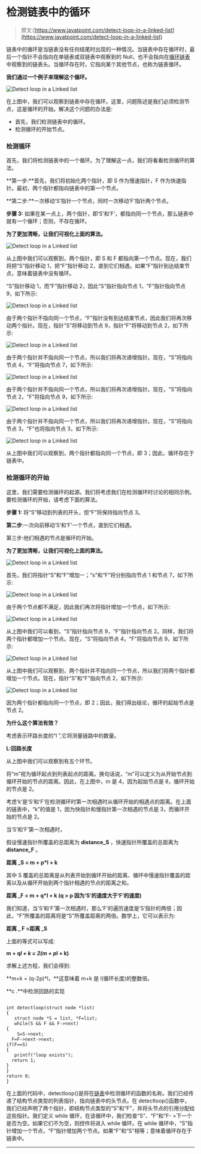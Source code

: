 # 检测链表中的循环

> 原文:[https://www.javatpoint.com/detect-loop-in-a-linked-list](https://www.javatpoint.com/detect-loop-in-a-linked-list)

链表中的循环是当链表没有任何结尾时出现的一种情况。当链表中存在循环时，最后一个指针不会指向在单链表或双链表中观察到的 Null，也不会指向在[循环链表](https://www.javatpoint.com/circular-singly-linked-list)中观察到的链表头。当循环存在时，它指向某个其他节点，也称为链表循环。

**我们通过一个例子来理解这个循环。**

![Detect loop in a Linked list](../Images/6eb09de27c2febe1c21d8b72502c9763.png)

在上图中，我们可以观察到链表中存在循环。这里，问题陈述是我们必须检测节点，这是循环的开始。解决这个问题的办法是:

*   首先，我们检测链表中的循环。
*   检测循环的开始节点。

### 检测循环

首先，我们将检测链表中的一个循环。为了理解这一点，我们将看看检测循环的算法。

**第一步:**首先，我们将初始化两个指针，即 S 作为慢速指针，F 作为快速指针。最初，两个指针都指向链表中的第一个节点。

**第二步:**一次移动‘S’指针一个节点，同时一次移动‘F’指针两个节点。

**步骤 3:** 如果在某一点上，两个指针，即‘S’和‘F’，都指向同一个节点，那么链表中就有一个循环；否则，不存在循环。

**为了更加清晰，让我们可视化上面的算法。**

![Detect loop in a Linked list](../Images/199a70347faaeb6020170f1d354b3fc2.png)

从上图中我们可以观察到，两个指针，即 S 和 F 都指向第一个节点。现在，我们将把“S”指针移动 1，把“F”指针移动 2，直到它们相遇。如果“F”指针到达结束节点，意味着链表中没有循环。

“S”指针移动 1，而“F”指针移动 2，因此“S”指针指向节点 1，“F”指针指向节点 9，如下所示:

![Detect loop in a Linked list](../Images/b983c70257ed1479b909e3473b3db62e.png)

由于两个指针不指向同一个节点，“F”指针没有到达结束节点，因此我们将再次移动两个指针。现在，指针“S”将移动到节点 9，指针“F”将移动到节点 2，如下所示:

![Detect loop in a Linked list](../Images/7a171080da4b542edcc0c8fd7932729d.png)

由于两个指针并不指向同一个节点，所以我们将再次递增指针。现在，“S”将指向节点 4，“F”将指向节点 7，如下所示:

![Detect loop in a Linked list](../Images/79136c1b546a8f6fdaf968af3f51928a.png)

由于两个指针并不指向同一个节点，所以我们将再次递增指针。现在，“S”将指向节点 2，“F”将指向节点 9，如下所示:

![Detect loop in a Linked list](../Images/2c67c88ce22ec4a9f9a79740d5f4dfdc.png)

由于两个指针并不指向同一个节点，所以我们将再次递增指针。现在，“S”将指向节点 3，“F”也将指向节点 3，如下所示:

![Detect loop in a Linked list](../Images/4ff39353f4fa2594db73d072f32b44e2.png)

从上图中我们可以观察到，两个指针都指向同一个节点，即 3；因此，循环存在于链表中。

### 检测循环的开始

这里，我们需要检测循环的起源。我们将考虑我们在检测循环时讨论的相同示例。要检测循环的开始，请考虑下面的算法。

**步骤 1:** 将“S”移动到列表的开头，但“F”将保持指向节点 3。

**第二步**:一次向前移动‘S’和‘F’一个节点，直到它们相遇。

第三步:他们相遇的节点是循环的开始。

**为了更加清晰，让我们可视化上面的算法。**

![Detect loop in a Linked list](../Images/bc7e26f14a11e73b3ce78a4690dcb11d.png)

首先，我们将指针“S”和“F”增加一；“s”和“F”将分别指向节点 1 和节点 7，如下所示:

![Detect loop in a Linked list](../Images/ac1ebe8f42d7af46a2daaaff7a1baafb.png)

由于两个节点都不满足，因此我们再次将指针增加一个节点，如下所示:

![Detect loop in a Linked list](../Images/ced4b75d2cc993fab4279511db242669.png)

从上图中我们可以看到，“S”指针指向节点 9，“F”指针指向节点 2。同样，我们将两个指针都增加一个节点。现在，“S”将指向节点 4，“F”将指向节点 9，如下所示:

![Detect loop in a Linked list](../Images/f5deea95d6ff54d34ec71715f7c5d651.png)

从上图中我们可以观察到，两个指针并不指向同一个节点，所以我们将两个指针都增加一个节点。现在，指针“S”和“F”指向节点 2，如下所示:

![Detect loop in a Linked list](../Images/cee8af2ff5b4b1b1578566123221934d.png)

因为两个指针都指向同一个节点，即 2；因此，我们得出结论，循环的起始节点是节点 2。

**为什么这个算法有效？**

考虑表示环路长度的“l ”,它将测量链路中的数量。

**L:回路长度**

从上图中我们可以观察到有五个环节。

将“m”视为循环起点到列表起点的距离。换句话说，“m”可以定义为从开始节点到循环开始的节点的距离。因此，在上图中，m 是 4，因为起始节点是 8，循环开始的节点是 2。

考虑‘k’是‘S’和‘F’在检测循环时第一次相遇时从循环开始的相遇点的距离。在上面的链表中，“k”的值是 1，因为快指针和慢指针第一次相遇的节点是 3，而循环开始的节点是 2。

当‘S’和‘F’第一次相遇时，

假设慢速指针所覆盖的总距离为 **distance_S** ，快速指针所覆盖的总距离为 **distance_F** 。

**距离 _S = m + p*l + k**

其中 S 覆盖的总距离是从列表开始到循环开始的距离、循环中慢速指针覆盖的距离以及从循环开始到两个指针相遇的节点的距离之和。

**距离 _F = m + q*l + k (q > p 因为‘S’的速度大于‘F’的速度)**

我们知道，当‘S’和‘F’第一次相遇时，那么‘F’的遍历速度是‘S’指针的两倍；因此，“F”所覆盖的距离将是“S”所覆盖距离的两倍。数学上，它可以表示为:

**距离 _ F =距离 _S**

上面的等式可以写成:

**m + q*l + k = 2(m + p*l + k)**

求解上述方程，我们会得到:

**m+k = (q-2p)*l，**这意味着 m+k 是 l(循环长度)的整数倍。

**c .**中检测回路的实现

```

int detectloop(struct node *list) 
{
   struct node *S = list, *F=list;
   while(S && F && F->next) 
{
    S=S->next;
  F=F->next->next;
if(F==S)
{
   printf("loop exists");
  return 1;
}
}
return 0;
}

```

在上面的代码中，detectloop()是将在[链表](https://www.javatpoint.com/ds-linked-list)中检测循环的函数的名称。我们已经传递了结构节点类型的列表指针，指向链表中的头节点。在 detectloop()函数中，我们已经声明了两个指针，即结构节点类型的“S”和“F”，并将头节点的引用分配给这些指针。我们定义 while 循环，在该循环中，我们检查“S”、“F”和“F- >下一个是否为空。如果它们不为空，则控件将进入 while 循环。在 while 循环中，“S”指针增加一个节点，“F”指针增加两个节点。如果“F”和“S”相等；意味着循环存在于链表中。

* * *